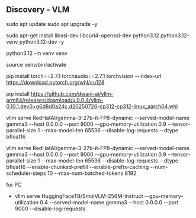 ## Discovery - VLM


sudo apt update
sudo apt upgrade -y

sudo apt-get install libssl-dev libcurl4-openssl-dev python3.12 python3.12-venv python3.12-dev -y

<!-- 
wget https://developer.download.nvidia.com/compute/cudnn/9.12.0/local_installers/cudnn-local-repo-ubuntu2204-9.12.0_1.0-1_arm64.deb

sudo dpkg -i cudnn-local-repo-ubuntu2204-9.12.0_1.0-1_arm64.deb

sudo cp /var/cudnn-local-repo-ubuntu2204-9.12.0/cudnn-*-keyring.gpg /usr/share/keyrings/


sudo apt-get update

sudo apt-get -y install cudnn

sudo apt-get -y install cudnn9-cuda-12

-->


python3.12 -m venv venv

source venv/bin/activate


pip install torch==2.7.1 torchaudio==2.7.1 torchvision --index-url https://download.pytorch.org/whl/cu128

<!-- 

pip install https://github.com/sachinsshetty/flashinfer-arm64/releases/download/v0.0.0.1/flashinfer_python-0.2.11.post1-py3-none-any.whl
-->


pip install https://github.com/dwani-ai/vllm-arm64/releases/download/v.0.0.4/vllm-0.10.1.dev0+g6d8d0a24c.d20250726-cp312-cp312-linux_aarch64.whl

vllm serve RedHatAI/gemma-3-27b-it-FP8-dynamic --served-model-name gemma3 --host 0.0.0.0 --port 9000 --gpu-memory-utilization 0.9 --tensor-parallel-size 1 --max-model-len 65536 --disable-log-requests  --dtype bfloat16


vllm serve RedHatAI/gemma-3-27b-it-FP8-dynamic --served-model-name gemma3 --host 0.0.0.0 --port 9000 --gpu-memory-utilization 0.9 --tensor-parallel-size 1 --max-model-len 65536 --disable-log-requests --dtype bfloat16 --enable-chunked-prefill --enable-prefix-caching --num-scheduler-steps 10 --max-num-batched-tokens 8192



<!-- 

vllm serve RedHatAI/gemma-3-27b-it-FP8-dynamic --served-model-name gemma3 --host 0.0.0.0 --port 9100 --gpu-memory-utilization 0.4 --tensor-parallel-size 1 --max-model-len 32768 --disable-log-requests  --dtype bfloat16


---

-->

for PC

- vllm serve HuggingFaceTB/SmolVLM-256M-Instruct --gpu-memory-utilization 0.4 --served-model-name gemma3 --host 0.0.0.0 --port 9000 --disable-log-requests

<!-- 
vllm serve RedHatAI/gemma-3-4b-it-FP8-dynamic --served-model-name gemma3 --host 0.0.0.0 --port 9000 --gpu-memory-utilization 0.4 --tensor-parallel-size 1 --max-model-len 4096 --disable-log-requests


vllm serve Qwen/Qwen2.5-VL-3B-Instruct-AWQ --gpu-memory-utilization 0.4

for Server
- vllm serve RedHatAI/gemma-3-27b-it-FP8-dynamic --served-model-name gemma3 --host 0.0.0.0 --port 9000 --gpu-memory-utilization 0.4 --tensor-parallel-size 1 --max-model-len 65536 --disable-log-requests

- vllm serve RedHatAI/gemma-3-4b-it-FP8-dynamic --served-model-name gemma3 --host 0.0.0.0 --port 9000 --gpu-memory-utilization 0.4 --tensor-parallel-size 1 --max-model-len 8192 --disable-log-requests

- For A100
    - vllm serve RedHatAI/gemma-3-12b-it-FP8-dynamic --served-model-name gemma3 --host 0.0.0.0 --port 9000 --gpu-memory-utilization 0.8 --tensor-parallel-size 1 --max-model-len 32768 --disable-log-requests



- with llama-cpp
    - docker compose -f llama-cpp-compose.yaml up -d

-->